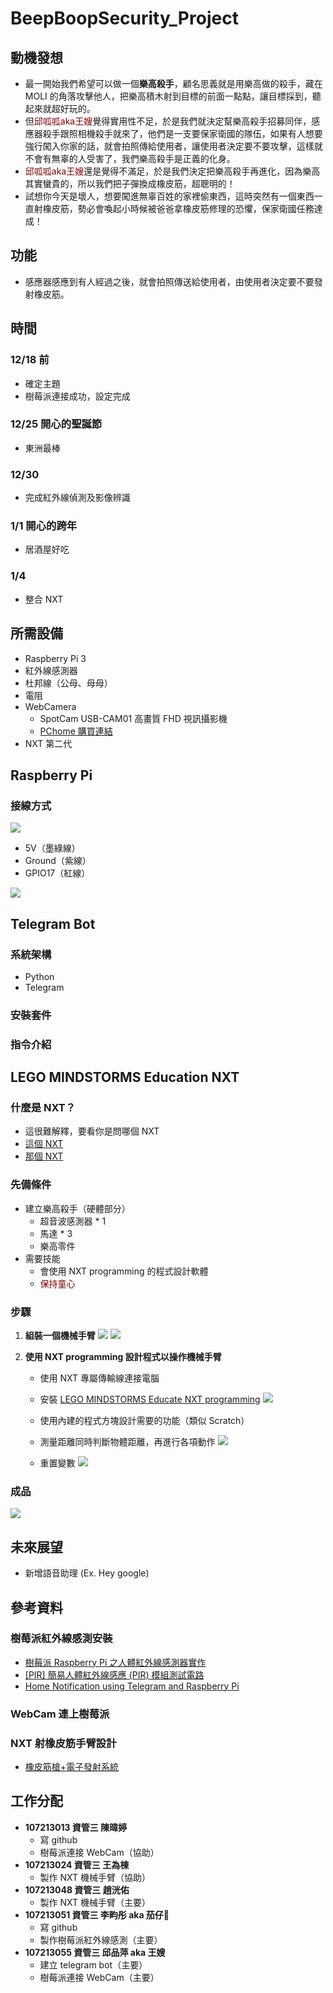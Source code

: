 # BeepBoopSecurity_Project

## 動機發想

- 最一開始我們希望可以做一個**樂高殺手**，顧名思義就是用樂高做的殺手，藏在 MOLI 的角落攻擊他人，把樂高積木射到目標的前面一點點，讓目標採到，聽起來就超好玩的。
- 但<font color=#800000>邱呱呱aka王嫂</font>覺得實用性不足，於是我們就決定幫樂高殺手招募同伴，感應器殺手跟照相機殺手就來了，他們是一支要保家衛國的隊伍，如果有人想要強行闖入你家的話，就會拍照傳給使用者，讓使用者決定要不要攻擊，這樣就不會有無辜的人受害了，我們樂高殺手是正義的化身。
- <font color=#800000>邱呱呱aka王嫂</font>還是覺得不滿足，於是我們決定把樂高殺手再進化，因為樂高其實蠻貴的，所以我們把子彈換成橡皮筋，超聰明的！
- 試想你今天是壞人，想要闖進無辜百姓的家裡偷東西，這時突然有一個東西一直射橡皮筋，勢必會喚起小時候被爸爸拿橡皮筋修理的恐懼，保家衛國任務達成！


## 功能

- 感應器感應到有人經過之後，就會拍照傳送給使用者，由使用者決定要不要發射橡皮筋。


## 時間

### 12/18 前 

- 確定主題
- 樹莓派連接成功，設定完成


### 12/25 開心的聖誕節

- 東洲最棒


### 12/30


- 完成紅外線偵測及影像辨識


### 1/1 開心的跨年

- 居酒屋好吃


### 1/4 

- 整合 NXT


## 所需設備

- Raspberry Pi 3
- 紅外線感測器
- 杜邦線（公母、母母）
- 電阻
- WebCamera
    - SpotCam USB-CAM01 高畫質 FHD 視訊攝影機
    - [PChome 購買連結](https://24h.m.pchome.com.tw/prod/DCAS4U-A900ANFN2)
- NXT 第二代

## Raspberry Pi
### 接線方式

![](https://www.raspberrypi.com.tw/wp-content/uploads/2014/09/connect-serial-to-raspberry-pi-model-b-plus.png)
- 5V（墨綠線）
- Ground（紫線）
- GPIO17（紅線）

![](https://i.imgur.com/0umeUXd.jpg)

## Telegram Bot
### 系統架構

- Python
- Telegram

### 安裝套件

### 指令介紹

## LEGO MINDSTORMS Education NXT

### 什麼是 NXT？

- 這很難解釋，要看你是問哪個 NXT
- [這個 NXT](https://zh.wikipedia.org/wiki/WWE_NXT)
- [那個 NXT](https://zh.wikipedia.org/wiki/%E6%A8%82%E9%AB%98Mindstorms_NXT)

### 先備條件

- 建立樂高殺手（硬體部分）
    - 超音波感測器 * 1
    - 馬達 * 3
    - 樂高零件
- 需要技能
    - 會使用 NXT programming 的程式設計軟體
    - <font color=#800000>保持童心</font>

### 步驟

1. **組裝一個機械手臂**
![](https://i.imgur.com/KfIdirw.jpg)
![](https://i.imgur.com/YC4Xkg0.jpg)

2. **使用 NXT programming 設計程式以操作機械手臂**
    - 使用 NXT 專屬傳輸線連接電腦
    - 安裝 [LEGO MINDSTORMS Educate NXT programming](https://education.lego.com/en-us/downloads/retiredproducts/nxt/software)
    ![](https://i.imgur.com/cqcOdmt.jpg)
    - 使用內建的程式方塊設計需要的功能（類似 Scratch）
    - 測量距離同時判斷物體距離，再進行各項動作
    ![](https://i.imgur.com/EnmBNxI.jpg)

    - 重置變數
    ![](https://i.imgur.com/aT3GywA.jpg)

### 成品

![](https://i.imgur.com/ajCazHq.jpg)


## 未來展望

- 新增語音助理 (Ex. Hey google)

## 參考資料


### 樹莓派紅外線感測安裝

- [樹莓派 Raspberry Pi 之人體紅外線感測器實作](http://hophd.com/raspberry-pi-sensor-infrared/)
- [[PIR] 簡易人體紅外線感應 (PIR) 模組測試電路](https://ruten-proteus.blogspot.com/2013/03/PIR-testing.html)
- [Home Notification using Telegram and Raspberry Pi](https://tutorial.cytron.io/2019/03/14/home-notification-using-telegram-raspberry-pi/)

### WebCam 連上樹莓派

### NXT 射橡皮筋手臂設計

- [橡皮筋槍+電子發射系統](http://yushesnxt.blogspot.com/2015/01/2015129.html)


## 工作分配

- **107213013 資管三 陳暐婷**
    - 寫 github
    - 樹莓派連接 WebCam（協助）
- **107213024 資管三 王為棟**
    - 製作 NXT 機械手臂（協助）
- **107213048 資管三 趙洸佑**
    - 製作 NXT 機械手臂（主要）
- **107213051 資管三 李畇彤 aka 茄仔🍆**
    - 寫 github
    - 製作樹莓派紅外線感測（主要）
- **107213055 資管三 邱品萍 aka 王嫂**
    - 建立 telegram bot（主要）
    - 樹莓派連接 WebCam（主要）
